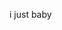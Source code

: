 i just baby

<!---
orionREK/orionREK is a ✨ special ✨ repository because its `README.md` (this file) appears on your GitHub profile.
You can click the Preview link to take a look at your changes.
--->
